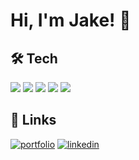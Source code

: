 
# Hi, I'm Jake! 👋


## 🛠 Tech

[![](https://img.shields.io/badge/javascript-EFD81D?style=for-the-badge&logo=javascript&logoColor=000)]() [![](https://img.shields.io/badge/typescript-2F74C0?style=for-the-badge&logo=typescript&logoColor=fff)]()
[![](https://img.shields.io/badge/react-FAFAFA?style=for-the-badge&logo=react&logoColor=5ED3F3)]()
[![](https://img.shields.io/badge/nextjs-000?style=for-the-badge)]()
[![](https://img.shields.io/badge/php-7377AD?style=for-the-badge&logo=php&logoColor=fff)]()
## 🔗 Links
[![portfolio](https://img.shields.io/badge/my_portfolio-000?style=for-the-badge&logo=ko-fi&logoColor=white)](https://jakesoriano.github.io/)
[![linkedin](https://img.shields.io/badge/linkedin-0A66C2?style=for-the-badge&logo=linkedin&logoColor=white)](https://www.linkedin.com/in/jake-soriano-3a3521164/)
